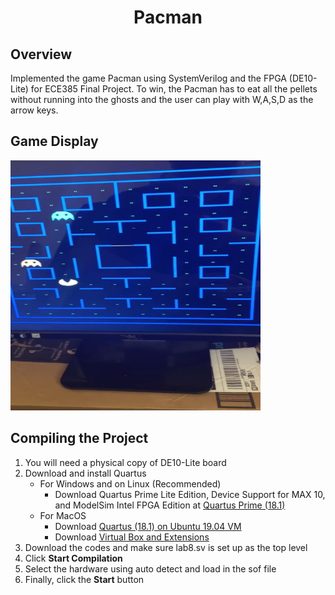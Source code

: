 <h1 align="center"> Pacman </h1>

## Overview ##
Implemented the game Pacman using SystemVerilog and the FPGA (DE10-Lite) for ECE385 Final Project. To win, the Pacman has to eat all the pellets without running into the ghosts and the user can play with W,A,S,D as the arrow keys.

## Game Display ##
<img src="demo/demo.PNG" width="400" height="400">

## Compiling the Project ##
1. You will need a physical copy of DE10-Lite board
2. Download and install Quartus
   * For Windows and on Linux (Recommended)
     * Download Quartus Prime Lite Edition, Device Support for MAX 10, and ModelSim Intel FPGA Edition at [Quartus Prime (18.1)](https://fpgasoftware.intel.com/?edition=lite)
   * For MacOS
     * Download [Quartus (18.1) on Ubuntu 19.04 VM](https://uofi.app.box.com/s/rnv20n2fk5tkefhxkbiawofwuxsqypsw)
     * Download [Virtual Box and Extensions](https://www.virtualbox.org/wiki/Downloads)
3. Download the codes and make sure lab8.sv is set up as the top level
4. Click **Start Compilation**
5. Select the hardware using auto detect and load in the sof file
6. Finally, click the **Start** button
